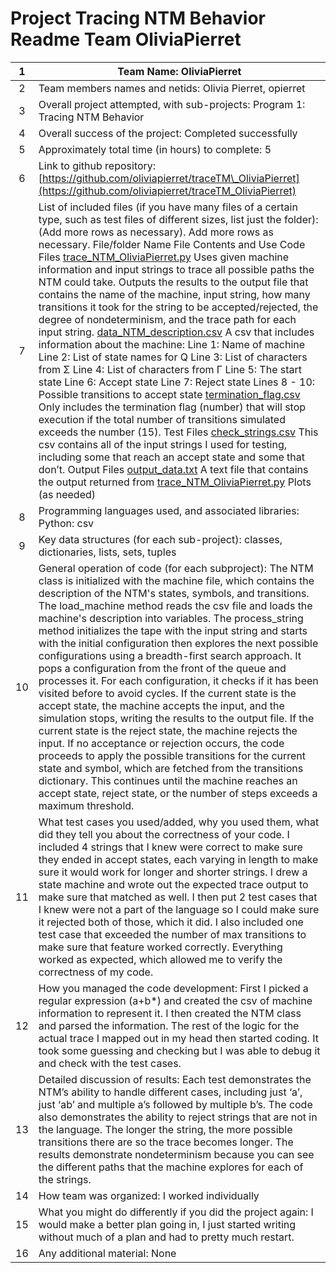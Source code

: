 # Project Tracing NTM Behavior Readme Team OliviaPierret

| 1 | Team Name: OliviaPierret |
| :---: | ----- |
| 2 | Team members names and netids: Olivia Pierret, opierret |
| 3 | Overall project attempted, with sub-projects: Program 1: Tracing NTM Behavior |
| 4 | Overall success of the project: Completed successfully |
| 5 | Approximately total time (in hours) to complete: 5 |
| 6 | Link to github repository: [https://github.com/oliviapierret/traceTM\_OliviaPierret](https://github.com/oliviapierret/traceTM_OliviaPierret) |
| 7 | List of included files (if you have many files of a certain type, such as test files of different sizes, list just the folder): (Add more rows as necessary). Add more rows as necessary. File/folder Name File Contents and Use Code Files [trace\_NTM\_OliviaPierret.py](https://github.com/oliviapierret/traceTM_OliviaPierret/blob/main/trace_NTM_OliviaPierret.py) Uses given machine information and input strings to trace all possible paths the NTM could take. Outputs the results to the output file that contains the name of the machine, input string, how many transitions it took for the string to be accepted/rejected, the degree of nondeterminism, and the trace path for each input string. [data\_NTM\_description.csv](https://github.com/oliviapierret/traceTM_OliviaPierret/blob/main/data_NTM_description.csv) A csv that includes information about the machine: Line 1: Name of machine Line 2: List of state names for Q Line 3: List of characters from Σ Line 4: List of characters from Γ Line 5: The start state Line 6: Accept state Line 7: Reject state Lines 8 \- 10: Possible transitions to accept state [termination\_flag.csv](https://github.com/oliviapierret/traceTM_OliviaPierret/blob/main/termination_flag.csv) Only includes the termination flag (number) that will stop execution if the total number of transitions simulated exceeds the number (15). Test Files [check\_strings.csv](https://github.com/oliviapierret/traceTM_OliviaPierret/blob/main/check_strings.csv) This csv contains all of the input strings I used for testing, including some that reach an accept state and some that don’t. Output Files [output\_data.txt](https://github.com/oliviapierret/traceTM_OliviaPierret/blob/main/output_data.txt) A text file that contains the output returned from [trace\_NTM\_OliviaPierret.py](https://github.com/oliviapierret/traceTM_OliviaPierret/blob/main/trace_NTM_OliviaPierret.py)  Plots (as needed)  |
| 8 | Programming languages used, and associated libraries:  Python: csv |
| 9 | Key data structures (for each sub-project): classes, dictionaries, lists, sets, tuples |
| 10 | General operation of code (for each subproject):  The NTM class is initialized with the machine file, which contains the description of the NTM's states, symbols, and transitions. The load\_machine method reads the csv file and loads the machine's description into variables. The process\_string method initializes the tape with the input string and starts with the initial configuration then explores the next possible configurations using a breadth-first search approach. It pops a configuration from the front of the queue and processes it. For each configuration, it checks if it has been visited before to avoid cycles. If the current state is the accept state, the machine accepts the input, and the simulation stops, writing the results to the output file. If the current state is the reject state, the machine rejects the input. If no acceptance or rejection occurs, the code proceeds to apply the possible transitions for the current state and symbol, which are fetched from the transitions dictionary. This continues until the machine reaches an accept state, reject state, or the number of steps exceeds a maximum threshold.  |
| 11 | What test cases you used/added, why you used them, what did they tell you about the correctness of your code. I included 4 strings that I knew were correct to make sure they ended in accept states, each varying in length to make sure it would work for longer and shorter strings. I drew a state machine and wrote out the expected trace output to make sure that matched as well. I then put 2 test cases that I knew were not a part of the language so I could make sure it rejected both of those, which it did. I also included one test case that exceeded the number of max transitions to make sure that feature worked correctly. Everything worked as expected, which allowed me to verify the correctness of my code. |
| 12 | How you managed the code development: First I picked a regular expression (a+b\*) and created the csv of machine information to represent it. I then created the NTM class and parsed the information. The rest of the logic for the actual trace I mapped out in my head then started coding. It took some guessing and checking but I was able to debug it and check with the test cases. |
| 13 | Detailed discussion of results:  Each test demonstrates the NTM’s ability to handle different cases, including just ‘a’, just ‘ab’ and multiple a’s followed by multiple b’s. The code also demonstrates the ability to reject strings that are not in the language. The longer the string, the more possible transitions there are so the trace becomes longer. The results demonstrate nondeterminism because you can see the different paths that the machine explores for each of the strings. |
| 14 | How team was organized: I worked individually |
| 15 | What you might do differently if you did the project again: I would make a better plan going in, I just started writing without much of a plan and had to pretty much restart. |
| 16 | Any additional material: None |



